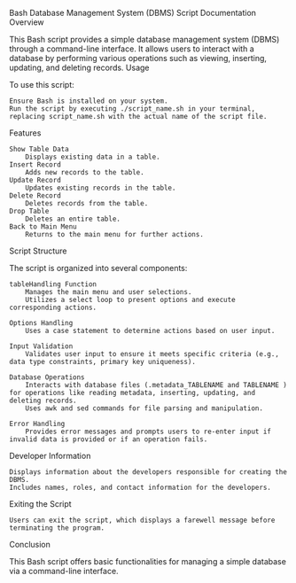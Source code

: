Bash Database Management System (DBMS) Script Documentation
Overview

This Bash script provides a simple database management system (DBMS) through a command-line interface. It allows users to interact with a database by performing various operations such as viewing, inserting, updating, and deleting records.
Usage

To use this script:

    Ensure Bash is installed on your system.
    Run the script by executing ./script_name.sh in your terminal, replacing script_name.sh with the actual name of the script file.

Features

    Show Table Data
        Displays existing data in a table.
    Insert Record
        Adds new records to the table.
    Update Record
        Updates existing records in the table.
    Delete Record
        Deletes records from the table.
    Drop Table
        Deletes an entire table.
    Back to Main Menu
        Returns to the main menu for further actions.

Script Structure

The script is organized into several components:

    tableHandling Function
        Manages the main menu and user selections.
        Utilizes a select loop to present options and execute corresponding actions.

    Options Handling
        Uses a case statement to determine actions based on user input.

    Input Validation
        Validates user input to ensure it meets specific criteria (e.g., data type constraints, primary key uniqueness).

    Database Operations
        Interacts with database files (.metadata_TABLENAME and TABLENAME ) for operations like reading metadata, inserting, updating, and deleting records.
        Uses awk and sed commands for file parsing and manipulation.

    Error Handling
        Provides error messages and prompts users to re-enter input if invalid data is provided or if an operation fails.

Developer Information

    Displays information about the developers responsible for creating the DBMS.
    Includes names, roles, and contact information for the developers.

Exiting the Script

    Users can exit the script, which displays a farewell message before terminating the program.

Conclusion

This Bash script offers basic functionalities for managing a simple database via a command-line interface.
